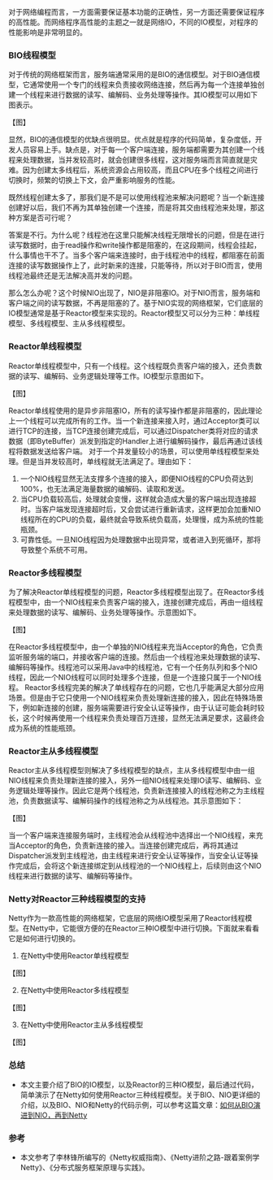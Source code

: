 对于网络编程而言，一方面需要保证基本功能的正确性，另一方面还需要保证程序的高性能。而网络程序高性能的主题之一就是网络IO，不同的IO模型，对程序的性能影响是非常明显的。

### BIO线程模型
对于传统的网络框架而言，服务端通常采用的是BIO的通信模型。对于BIO通信模型，它通常使用一个专门的线程来负责接收网络连接，然后再为每一个连接单独创建一个线程来进行数据的读写、编解码、业务处理等操作。其IO模型可以用如下图表示。

【图】

显然，BIO的通信模型的优缺点很明显。优点就是程序的代码简单，复杂度低，开发人员容易上手。缺点是，对于每一个客户端连接，服务端都需要为其创建一个线程来处理数据，当并发较高时，就会创建很多线程，这对服务端而言简直就是灾难。因为创建太多线程后，系统资源会占用较高，而且CPU在多个线程之间进行切换时，频繁的切换上下文，会严重影响服务的性能。

既然线程创建太多了，那我们是不是可以使用线程池来解决问题呢？当一个新连接创建好以后，我们不再为其单独创建一个连接，而是将其交由线程池来处理，那这种方案是否可行呢？

答案是不行。为什么呢？线程池在这里只能解决线程无限增长的问题，但是在进行读写数据时，由于read操作和write操作都是阻塞的，在这段期间，线程会挂起，什么事情也干不了。当多个客户端来连接时，由于线程池中的线程，都阻塞在前面连接的读写数据操作上了，此时新来的连接，只能等待，所以对于BIO而言，使用线程池最终还是无法解决高并发的问题。

那么怎么办呢？这个时候NIO出现了，NIO是非阻塞IO。对于NIO而言，服务端和客户端之间的读写数据，不再是阻塞的了。基于NIO实现的网络框架，它们底层的IO模型通常是基于Reactor模型来实现的。Reactor模型又可以分为三种：单线程模型、多线程模型、主从多线程模型。

### Reactor单线程模型
Reactor单线程模型中，只有一个线程。这个线程既负责客户端的接入，还负责数据的读写、编解码、业务逻辑处理等工作。IO模型示意图如下。

【图】

Reactor单线程使用的是异步非阻塞IO，所有的读写操作都是非阻塞的，因此理论上一个线程可以完成所有的工作。当一个新连接来接入时，通过Acceptor类可以进行TCP的连接，当TCP连接创建完成后，可以通过Dispatcher类将对应的请求数据（即ByteBuffer）派发到指定的Handler上进行编解码操作，最后再通过该线程将数据发送给客户端。
对于一个并发量较小的场景，可以使用单线程模型来处理。但是当并发较高时，单线程就无法满足了。理由如下：
1. 一个NIO线程显然无法支撑多个连接的接入，即便NIO线程的CPU负荷达到100%，也无法满足海量数据的编解码、读取和发送。
2. 当CPU负载较高后，处理就会变慢，这样就会造成大量的客户端出现连接超时。当客户端发现连接超时后，又会尝试进行重新请求，这样更加会加重NIO线程所在的CPU的负载，最终就会导致系统负载高，处理慢，成为系统的性能瓶颈。
3. 可靠性低。一旦NIO线程因为处理数据中出现异常，或者进入到死循环，那将导致整个系统不可用。

### Reactor多线程模型
为了解决Reactor单线程模型的问题，Reactor多线程模型出现了。在Reactor多线程模型中，由一个NIO线程来负责客户端的接入，连接创建完成后，再由一组线程来处理数据的读写、编解码、业务处理等操作。示意图如下。

【图】

在Reactor多线程模型中，由一个单独的NIO线程来充当Acceptor的角色，它负责监听服务端的端口，并接收客户端的连接。然后由一个线程池来处理数据的读写、编解码等操作。线程池可以采用Java中的线程池，它有一个任务队列和多个NIO线程，因此一个NIO线程可以同时处理多个连接，但是一个连接只属于一个NIO线程。
Reactor多线程完美的解决了单线程存在的问题，它也几乎能满足大部分应用场景。但是由于它只使用一个NIO线程来负责处理新连接的接入，因此在特殊场景下，例如新连接的创建，服务端需要进行安全认证等操作，由于认证可能会耗时较长，这个时候再使用一个线程来负责处理百万连接，显然无法满足要求，这最终会成为系统的性能瓶颈。

### Reactor主从多线程模型
Reactor主从多线程模型则解决了多线程模型的缺点，主从多线程模型中由一组NIO线程来负责处理新连接的接入，另外一组NIO线程来处理IO读写、编解码、业务逻辑处理等操作。因此它是两个线程池，负责新连接接入的线程池称之为主线程池，负责数据读写、编解码操作的线程池称之为从线程池。其示意图如下：

【图】

当一个客户端来连接服务端时，主线程池会从线程池中选择出一个NIO线程，来充当Acceptor的角色，负责新连接的接入。当连接创建完成后，再将其通过Dispatcher派发到主线程池，由主线程来进行安全认证等操作，当安全认证等操作完成后，会将这个新连接绑定到从线程池的一个NIO线程上，后续则由这个NIO线程来进行数据的读写、编解码等操作。

### Netty对Reactor三种线程模型的支持
Netty作为一款高性能的网络框架，它底层的网络IO模型采用了Reactor线程模型。在Netty中，它能很方便的在Reactor三种IO模型中进行切换。下面就来看看它是如何进行切换的。
1. 在Netty中使用Reactor单线程模型

【图】

2. 在Netty中使用Reactor多线程模型

【图】

3. 在Netty中使用Reactor主从多线程模型

【图】

### 总结
* 本文主要介绍了BIO的IO模型，以及Reactor的三种IO模型，最后通过代码，简单演示了在Netty如何使用Reactor三种线程模型。关于BIO、NIO更详细的介绍，以及BIO、NIO和Netty的代码示例，可以参考这篇文章：[如何从BIO演进到NIO，再到Netty](https://mp.weixin.qq.com/s/zcrclRhgK015FSjtuMZoCg)

### 参考
* 本文参考了李林锋所编写的《Netty权威指南》、《Netty进阶之路-跟着案例学Netty》、《分布式服务框架原理与实践》。
